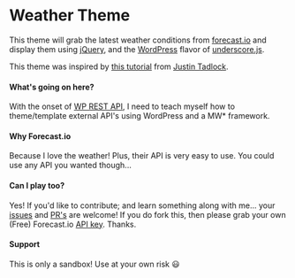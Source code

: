 # Weather Theme

This theme will grab the latest weather conditions from [forecast.io](http://forecast.io) and display them using [jQuery](http://jquery.com/), and the [WordPress](http://wordpress.org) flavor of [underscore.js](http://underscorejs.org/).

This theme was inspired by [this tutorial](http://themehybrid.com/weblog/intro-to-underscore-js-templates-in-wordpress) from [Justin Tadlock](https://github.com/justintadlock).

#### What's going on here?

With the onset of [WP REST API](http://wp-api.org/), I need to teach myself how to theme/template external API's using WordPress and a MW* framework.

#### Why Forecast.io

Because I love the weather! Plus, their API is very easy to use. You could use any API you wanted though...

#### Can I play too?

Yes! If you'd like to contribute; and learn something along with me... your [issues](https://github.com/gregrickaby/weather-theme/issues) and [PR's](https://github.com/gregrickaby/weather-theme/pulls) are welcome! If you do fork this, then please grab your own (Free) Forecast.io [API key](https://developer.forecast.io/). Thanks.

#### Support
This is only a sandbox! Use at your own risk :smiley:
